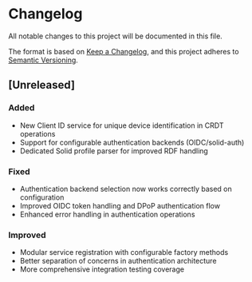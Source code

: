 # Changelog

All notable changes to this project will be documented in this file.

The format is based on [Keep a Changelog](https://keepachangelog.com/en/1.0.0/),
and this project adheres to [Semantic Versioning](https://semver.org/spec/v2.0.0.html).

## [Unreleased]

### Added
- New Client ID service for unique device identification in CRDT operations
- Support for configurable authentication backends (OIDC/solid-auth)
- Dedicated Solid profile parser for improved RDF handling

### Fixed
- Authentication backend selection now works correctly based on configuration
- Improved OIDC token handling and DPoP authentication flow
- Enhanced error handling in authentication operations

### Improved
- Modular service registration with configurable factory methods
- Better separation of concerns in authentication architecture
- More comprehensive integration testing coverage
